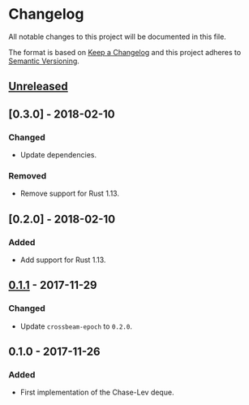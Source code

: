# Changelog
All notable changes to this project will be documented in this file.

The format is based on [Keep a Changelog](http://keepachangelog.com/en/1.0.0/)
and this project adheres to [Semantic Versioning](http://semver.org/spec/v2.0.0.html).

## [Unreleased]

## [0.3.0] - 2018-02-10
### Changed
- Update dependencies.

### Removed
- Remove support for Rust 1.13.

## [0.2.0] - 2018-02-10
### Added
- Add support for Rust 1.13.

## [0.1.1] - 2017-11-29
### Changed
- Update `crossbeam-epoch` to `0.2.0`.

## 0.1.0 - 2017-11-26
### Added
- First implementation of the Chase-Lev deque.

[Unreleased]: https://github.com/crossbeam-rs/crossbeam-deque/compare/v0.1.1...HEAD
[0.1.1]: https://github.com/crossbeam-rs/crossbeam-deque/compare/v0.1.0...v0.1.1
